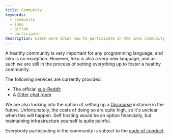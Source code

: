```yaml
---
title: Community
keywords:
  - community
  - inko
  - gitlab
  - participate
description: Learn more about how to participate in the Inko community.
---
```


A healthy community is very important for any programming language, and Inko is
no exception. However, Inko is also a very new language, and as such we are
still in the process of setting everything up to foster a healthy community.

The following services are currently provided:

* The official [sub-Reddit](https://www.reddit.com/r/inko/)
* A [Gitter chat room](https://gitter.im/inko-lang/Lobby)

We are also looking into the option of setting up a
[Discourse](https://www.discourse.org/) instance in the future. Unfortunately,
the costs of doing so are quite high, so it's unclear when this will happen.
Self hosting would be an option financially, but maintaining infrastructure
yourself is quite painful.

Everybody participating in the community is subject to the [code of
conduct](/code-of-conduct).
